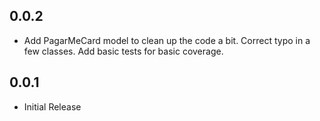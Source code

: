 ## 0.0.2

* Add PagarMeCard model to clean up the code a bit. Correct typo in a few classes. Add basic tests for basic coverage.

## 0.0.1

* Initial Release

